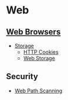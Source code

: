 # Web
## [Web Browsers](Browsers/README.md)
- [Storage](Browsers/Storage/README.md)
  - [HTTP Cookies](Browsers/Storage/HTTP%20Cookies.md)
  - [Web Storage](Browsers/Storage/Web%20Storage.md)

## Security
- [Web Path Scanning](Security/Web%20Path%20Scanning.md)